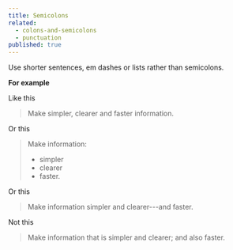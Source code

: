 ```yaml
---
title: Semicolons
related: 
  - colons-and-semicolons
  - punctuation
published: true
---
```


Use shorter sentences, em dashes or lists rather than semicolons.

**For example**

Like this

> Make simpler, clearer and faster information.

Or this

> Make information:
> 
> - simpler
> - clearer
> - faster.

Or this

> Make information simpler and clearer---and faster.

Not this

> Make information that is simpler and clearer; and also faster.

